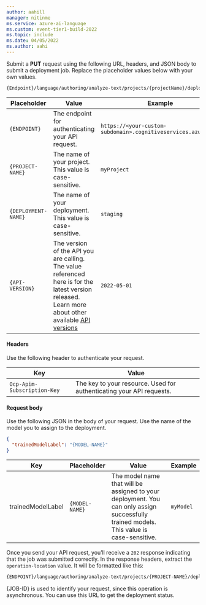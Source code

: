 ```yaml
---
author: aahill
manager: nitinme
ms.service: azure-ai-language
ms.custom: event-tier1-build-2022
ms.topic: include
ms.date: 04/05/2022
ms.author: aahi
---
```



Submit a **PUT** request using the following URL, headers, and JSON body to submit a deployment job. Replace the placeholder values below with your own values. 

```rest
{Endpoint}/language/authoring/analyze-text/projects/{projectName}/deployments/{deploymentName}?api-version={API-VERSION}
```

| Placeholder |Value | Example |
|---------|---------|---------|
| `{ENDPOINT}` | The endpoint for authenticating your API request.   | `https://<your-custom-subdomain>.cognitiveservices.azure.com` |
| `{PROJECT-NAME}` | The name of your project. This value is case-sensitive.   | `myProject` |
| `{DEPLOYMENT-NAME}`     | The name of your deployment. This value is case-sensitive.  | `staging` |
|`{API-VERSION}`     | The version of the API you are calling. The value referenced here is for the latest version released. Learn more about other available [API versions](../../../concepts/model-lifecycle.md#choose-the-model-version-used-on-your-data)  | `2022-05-01` |

#### Headers

Use the following header to authenticate your request. 

|Key|Value|
|--|--|
|`Ocp-Apim-Subscription-Key`| The key to your resource. Used for authenticating your API requests.|

#### Request body

Use the following JSON in the body of your request. Use the name of the model you to assign to the deployment.  

```json
{
  "trainedModelLabel": "{MODEL-NAME}"
}
```

|Key  |Placeholder  |Value  | Example |
|---------|---------|-----|----|
| trainedModelLabel | `{MODEL-NAME}` | The model name that will be assigned to your deployment. You can only assign successfully trained models. This value is case-sensitive.   | `myModel` |

Once you send your API request, you’ll receive a `202` response indicating that the job was submitted correctly. In the response headers, extract the `operation-location` value. It will be formatted like this: 

```rest
{ENDPOINT}/language/authoring/analyze-text/projects/{PROJECT-NAME}/deployments/{DEPLOYMENT-NAME}/jobs/{JOB-ID}?api-version={API-VERSION}
``` 

{JOB-ID} is used to identify your request, since this operation is asynchronous. You can use this URL to get the deployment status.  
